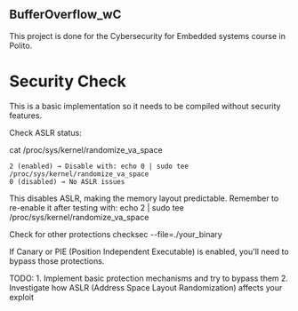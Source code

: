 ## BufferOverflow_wC

This project is done for the Cybersecurity for Embedded systems course in Polito.

# Security Check
This is a basic implementation so it needs to be compiled without security features.

Check ASLR status:

cat /proc/sys/kernel/randomize_va_space

    2 (enabled) → Disable with: echo 0 | sudo tee /proc/sys/kernel/randomize_va_space
    0 (disabled) → No ASLR issues

This disables ASLR, making the memory layout predictable. Remember to re-enable it after testing with:
echo 2 | sudo tee /proc/sys/kernel/randomize_va_space



Check for other protections
checksec --file=./your_binary

If Canary or PIE (Position Independent Executable) is enabled, 
you'll need to bypass those protections.




TODO:   1. Implement basic protection mechanisms and try to bypass them
        2. Investigate how ASLR (Address Space Layout Randomization) affects your exploit